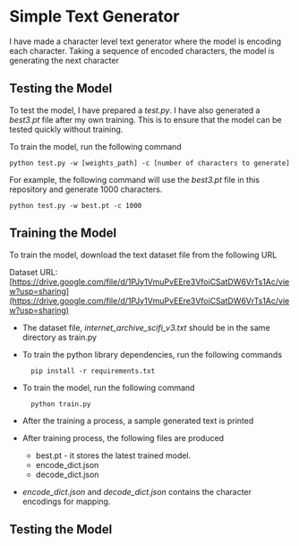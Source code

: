 # Simple Text Generator

I have made a character level text generator where the model is encoding each character. Taking a sequence of encoded characters, the model is generating the next character

## Testing the Model
To test the model, I have prepared a _test.py_. I have also generated a _best3.pt_ file after my own training. This is to ensure that the model can be tested quickly without training.

To train the model, run the following command

    python test.py -w [weights_path] -c [number of characters to generate]

For example, the following command will use the _best3.pt_ file in this repository and generate 1000 characters.

    python test.py -w best.pt -c 1000


## Training the Model

To train the model, download the text dataset file from the following URL

Dataset URL: [https://drive.google.com/file/d/1PJy1VmuPvEEre3VfoiCSatDW6VrTs1Ac/view?usp=sharing](https://drive.google.com/file/d/1PJy1VmuPvEEre3VfoiCSatDW6VrTs1Ac/view?usp=sharing)

- The dataset file, _internet_archive_scifi_v3.txt_ should be in the same directory as train.py
- To train the python library dependencies, run the following commands

        pip install -r requirements.txt
    
- To train the model, run the following command

        python train.py


- After the training a process, a sample generated text is printed
- After training process, the following files are produced

    - best.pt - it stores the latest trained model.
    - encode_dict.json
    - decode_dict.json
- _encode_dict.json_ and _decode_dict.json_ contains the character encodings for mapping.

## Testing the Model

